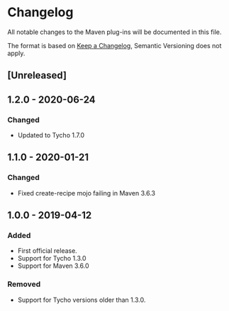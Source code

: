 # Changelog
All notable changes to the Maven plug-ins will be documented in this file.

The format is based on [Keep a Changelog](https://keepachangelog.com/en/1.0.0/),
Semantic Versioning does not apply.

## [Unreleased]

## 1.2.0 - 2020-06-24
### Changed
- Updated to Tycho 1.7.0

## 1.1.0 - 2020-01-21
### Changed
- Fixed create-recipe mojo failing in Maven 3.6.3

## 1.0.0 - 2019-04-12
### Added
- First official release.
- Support for Tycho 1.3.0
- Support for Maven 3.6.0

### Removed
- Support for Tycho versions older than 1.3.0.
